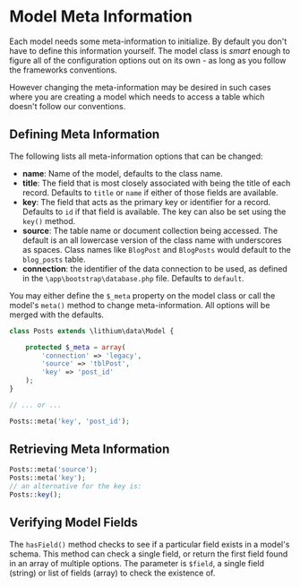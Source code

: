 # Model Meta Information

Each model needs some meta-information to initialize. By default you don't have to define this
information yourself. The model class is _smart_ enough to figure all of the configuration options
out on its own - as long as you follow the frameworks conventions.

However changing the meta-information may be desired in such cases where you are creating a model which needs to access a table which doesn't follow our conventions.

## Defining Meta Information

The following lists all meta-information options that can be changed:

* **name**: Name of the model, defaults to the class name.
* **title**: The field that is most closely associated with being the title of each record.  Defaults to `title` or `name` if either of those fields are available.
* **key**: The field that acts as the primary key or identifier for a record.  Defaults to `id` if that field is available.  The key can also be set using the `key()` method.
* **source**: The table name or document collection being accessed.  The default is an all lowercase version of the class name with underscores as spaces. Class names like `BlogPost` and `BlogPosts` would default to the `blog_posts` table.
* **connection**: the identifier of the data connection to be used, as defined in the `\app\bootstrap\database.php` file. Defaults to `default`.

You may either define the `$_meta` property on the model class or call the model's `meta()` method to
change meta-information. All options will be merged with the defaults.

```php
class Posts extends \lithium\data\Model {

	protected $_meta = array(
		'connection' => 'legacy',
		'source' => 'tblPost',
		'key' => 'post_id'
	);
}

// ... or ...

Posts::meta('key', 'post_id');
```

## Retrieving Meta Information

```php
Posts::meta('source');
Posts::meta('key');
// an alternative for the key is:
Posts::key();
```

## Verifying Model Fields

The `hasField()` method checks to see if a particular field exists in a model's schema. This method can check a single field, or return the first field found in an array of multiple options.  The parameter is `$field`, a single field (string) or list of fields (array) to check the existence of.

